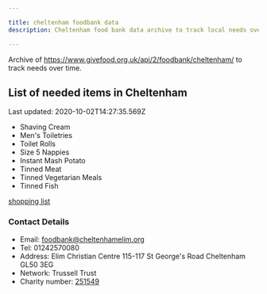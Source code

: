 ```yaml
---

title: cheltenham foodbank data
description: Cheltenham food bank data archive to track local needs over time.

---
```


Archive of https://www.givefood.org.uk/api/2/foodbank/cheltenham/ to track needs over time.

<!-- summary_marker starts -->
## List of needed items in Cheltenham

Last updated: 2020-10-02T14:27:35.569Z

- Shaving Cream
- Men's Toiletries
- Toilet Rolls
- Size 5 Nappies
- Instant Mash Potato
- Tinned Meat
- Tinned Vegetarian Meals
- Tinned Fish
<!-- summary_marker ends -->

[shopping list](https://cheltenham.foodbank.org.uk/give-help/donate-food/)

### Contact Details

<!-- contact_marker starts -->
- Email: foodbank@cheltenhamelim.org
- Tel: 01242570080
- Address: Elim Christian Centre 115-117 St George's Road Cheltenham GL50 3EG
- Network: Trussell Trust
- Charity number: [251549](https://beta.charitycommission.gov.uk/charity-details/?regId=251549)
<!-- contact_marker ends -->
